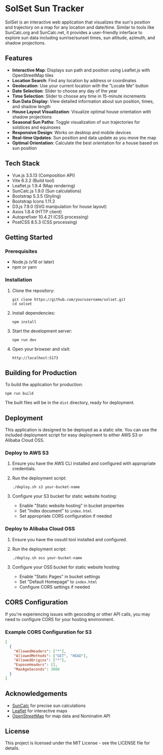# SolSet Sun Tracker

SolSet is an interactive web application that visualizes the sun's position and trajectory on a map for any location and date/time. Similar to tools like SunCalc.org and SunCalc.net, it provides a user-friendly interface to explore sun data including sunrise/sunset times, sun altitude, azimuth, and shadow projections.

## Features

- **Interactive Map**: Displays sun path and position using Leaflet.js with OpenStreetMap tiles
- **Location Search**: Find any location by address or coordinates
- **Geolocation**: Use your current location with the "Locate Me" button
- **Date Selection**: Slider to choose any day of the year
- **Time Selection**: Slider to choose any time in 15-minute increments
- **Sun Data Display**: View detailed information about sun position, times, and shadow length
- **House Layout Visualization**: Visualize optimal house orientation with shadow projections
- **Seasonal Sun Paths**: Toggle visualization of sun trajectories for solstices and equinoxes
- **Responsive Design**: Works on desktop and mobile devices
- **Real-time Updates**: Sun position and data update as you move the map
- **Optimal Orientation**: Calculate the best orientation for a house based on sun position

## Tech Stack

- Vue.js 3.5.13 (Composition API)
- Vite 6.3.2 (Build tool)
- Leaflet.js 1.9.4 (Map rendering)
- SunCalc.js 1.9.0 (Sun calculations)
- Bootstrap 5.3.5 (Styling)
- Bootstrap Icons 1.11.3
- D3.js 7.9.0 (SVG manipulation for house layout)
- Axios 1.8.4 (HTTP client)
- Autoprefixer 10.4.21 (CSS processing)
- PostCSS 8.5.3 (CSS processing)

## Getting Started

### Prerequisites

- Node.js (v16 or later)
- npm or yarn

### Installation

1. Clone the repository:
   ```
   git clone https://github.com/yourusername/solset.git
   cd solset
   ```

2. Install dependencies:
   ```
   npm install
   ```

3. Start the development server:
   ```
   npm run dev
   ```

4. Open your browser and visit:
   ```
   http://localhost:5173
   ```

## Building for Production

To build the application for production:

```
npm run build
```

The built files will be in the `dist` directory, ready for deployment.

## Deployment

This application is designed to be deployed as a static site. You can use the included deployment script for easy deployment to either AWS S3 or Alibaba Cloud OSS.

### Deploy to AWS S3

1. Ensure you have the AWS CLI installed and configured with appropriate credentials.

2. Run the deployment script:
   ```
   ./deploy.sh s3 your-bucket-name
   ```

3. Configure your S3 bucket for static website hosting:
   - Enable "Static website hosting" in bucket properties
   - Set "Index document" to `index.html`
   - Set appropriate CORS configuration if needed

### Deploy to Alibaba Cloud OSS

1. Ensure you have the ossutil tool installed and configured.

2. Run the deployment script:
   ```
   ./deploy.sh oss your-bucket-name
   ```

3. Configure your OSS bucket for static website hosting:
   - Enable "Static Pages" in bucket settings
   - Set "Default Homepage" to `index.html`
   - Configure CORS settings if needed

## CORS Configuration

If you're experiencing issues with geocoding or other API calls, you may need to configure CORS for your hosting environment.

### Example CORS Configuration for S3

```json
[
  {
    "AllowedHeaders": ["*"],
    "AllowedMethods": ["GET", "HEAD"],
    "AllowedOrigins": ["*"],
    "ExposeHeaders": [],
    "MaxAgeSeconds": 3000
  }
]
```

## Acknowledgements

- [SunCalc](https://github.com/mourner/suncalc) for precise sun calculations
- [Leaflet](https://leafletjs.com/) for interactive maps
- [OpenStreetMap](https://www.openstreetmap.org/) for map data and Nominatim API

## License

This project is licensed under the MIT License - see the LICENSE file for details.
